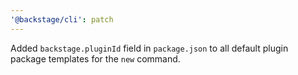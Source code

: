 ```yaml
---
'@backstage/cli': patch
---
```


Added `backstage.pluginId` field in `package.json` to all default plugin package templates for the `new` command.
